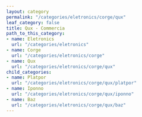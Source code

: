 ```yaml
---
layout: category
permalink: "/categories/eletronics/corge/qux"
leaf_category: false
title: Qux - Commercia
path_to_this_category:
- name: Eletronics
  url: "/categories/eletronics"
- name: Corge
  url: "/categories/eletronics/corge"
- name: Qux
  url: "/categories/eletronics/corge/qux"
child_categories:
- name: Platpor
  url: "/categories/eletronics/corge/qux/platpor"
- name: Iponno
  url: "/categories/eletronics/corge/qux/iponno"
- name: Baz
  url: "/categories/eletronics/corge/qux/baz"
---
```

